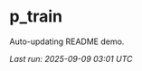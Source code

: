 # p_train

Auto-updating README demo.

<!--START_SECTION:status-->
_Last run: 2025-09-09 03:01 UTC_
<!--END_SECTION:status-->






































































































































































































































































































































































































































































